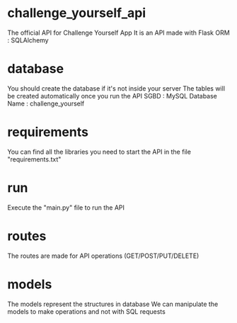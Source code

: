 # challenge_yourself_api
The official API for Challenge Yourself App
It is an API made with Flask
ORM : SQLAlchemy

# database
You should create the database if it's not inside your server
The tables will be created automatically once you run the API
SGBD : MySQL
Database Name : challenge_yourself

# requirements
You can find all the libraries you need to start the API in the file "requirements.txt"

# run
Execute the "main.py" file to run the API

# routes
The routes are made for API operations (GET/POST/PUT/DELETE)

# models
The models represent the structures in database
We can manipulate the models to make operations and not with SQL requests
